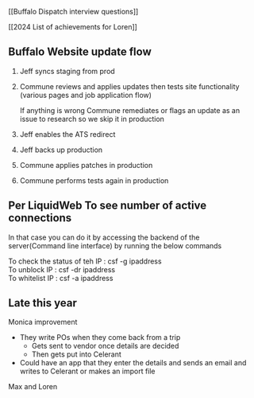   
[[Buffalo Dispatch interview questions]]

[[2024 List of achievements for Loren]]

## Buffalo Website update flow

1. Jeff syncs staging from prod
2. Commune reviews and applies updates then tests site functionality (various pages and job application flow)
    
    If anything is wrong Commune remediates or flags an update as an issue to research so we skip it in production
    
3. Jeff enables the ATS redirect
4. Jeff backs up production
5. Commune applies patches in production
6. Commune performs tests again in production

  

## Per LiquidWeb To see number of active connections

In that case you can do it by accessing the backend of the server(Command line interface) by running the below commands

To check the status of teh IP : csf -g ipaddress  
To unblock IP : csf -dr ipaddress  
To whitelist IP : csf -a ipaddress  



## Late this year

Monica improvement

- They write POs when they come back from a trip
    - Gets sent to vendor once details are decided
    - Then gets put into Celerant
- Could have an app that they enter the details and sends an email and writes to Celerant or makes an import file


Max and Loren

